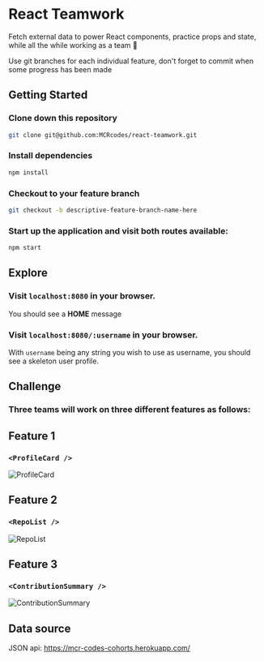 # React Teamwork

Fetch external data to power React components, practice props and state, while all the while working as a team 💪

Use git branches for each individual feature, don't forget to commit when some progress has been made 

## Getting Started

### Clone down this repository

```bash
git clone git@github.com:MCRcodes/react-teamwork.git
```

### Install dependencies

```bash
npm install
```

### Checkout to your feature branch

```bash
git checkout -b descriptive-feature-branch-name-here
```

### Start up the application and visit both routes available:

```bash
npm start
```

## Explore

### Visit `localhost:8080` in your browser.

You should see a **HOME** message

### Visit `localhost:8080/:username` in your browser.

With `username` being any string you wish to use as username, you should see a skeleton user profile.  

## Challenge

### Three teams will work on three different features as follows:

## Feature 1

### `<ProfileCard />`

![ProfileCard](https://github.com/MCRcodes/react-teamwork/blob/master/public/img/profile-card.png?raw=true)

## Feature 2

### `<RepoList />`

![RepoList](
   https://github.com/MCRcodes/react-teamwork/blob/master/public/img/repo-list.png?raw=true
)

## Feature 3

### `<ContributionSummary />`

![ContributionSummary](https://github.com/MCRcodes/react-teamwork/blob/master/public/img/contribution-summary.png?raw=true)

## Data source

JSON api: https://mcr-codes-cohorts.herokuapp.com/
